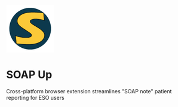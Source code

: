 ![Image](./icons/soap_up_icon128.png "icon")

SOAP Up
=======

Cross-platform browser extension streamlines "SOAP note" patient reporting for ESO users

